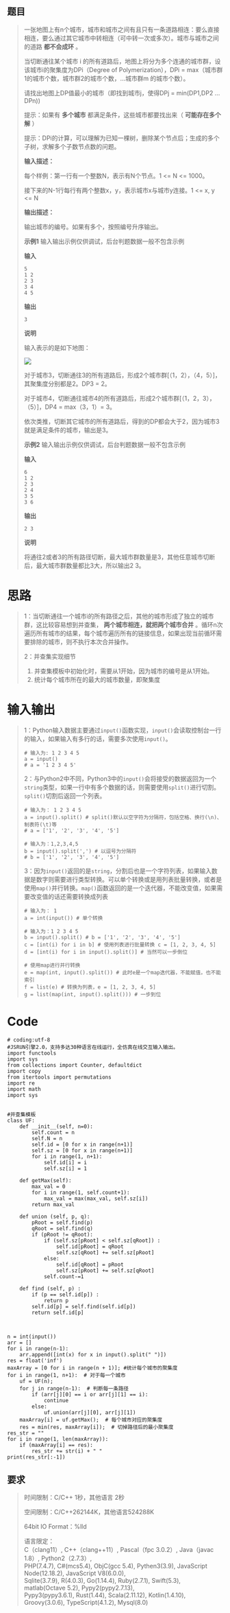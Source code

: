 ## 题目

> 一张地图上有n个城市，城市和城市之间有且只有一条道路相连：要么直接相连，要么通过其它城市中转相连（可中转一次或多次）。城市与城市之间的道路
> **都不会成环** 。
>
> 当切断通往某个城市 i 的所有道路后，地图上将分为多个连通的城市群，设该城市i的聚集度为DPi（Degree of
> Polymerization），DPi = max（城市群1的城市个数，城市群2的城市个数，…城市群m 的城市个数）。
>
> 请找出地图上DP值最小的城市（即找到城市j，使得DPj = min(DP1,DP2 … DPn))
>
> 提示：如果有 **多个城市** 都满足条件，这些城市都要找出来（ **可能存在多个解** ）
>
> 提示：DPi的计算，可以理解为已知一棵树，删除某个节点后；生成的多个子树，求解多个子数节点数的问题。
>
> **输入描述：**
>
> 每个样例：第一行有一个整数N，表示有N个节点。1 <= N <= 1000。
>
> 接下来的N-1行每行有两个整数x，y，表示城市x与城市y连接。1 <= x, y <= N
>
> **输出描述：**
>
> 输出城市的编号。如果有多个，按照编号升序输出。
>
> **示例1** 输入输出示例仅供调试，后台判题数据一般不包含示例
>
> **输入**
>
> `5`  
> `1 2`  
> `2 3`  
> `3 4`  
> `4 5`
>
> **输出**
>
> `3`
>
> **说明**
>
> 输入表示的是如下地图：
>
> ![](https://img-blog.csdnimg.cn/7ecb15144dd647b3895f836d393211be.png)
>
> 对于城市3，切断通往3的所有道路后，形成2个城市群[（1，2），（4，5）]，其聚集度分别都是2。DP3 = 2。
>
> 对于城市4，切断通往城市4的所有道路后，形成2个城市群[（1，2，3），（5）]，DP4 = max（3，1）= 3。
>
> 依次类推，切断其它城市的所有道路后，得到的DP都会大于2，因为城市3就是满足条件的城市，输出是3。
>
> **示例2** 输入输出示例仅供调试，后台判题数据一般不包含示例
>
> **输入**
>
> `6`  
> `1 2`  
> `2 3`  
> `2 4`  
> `3 5`  
> `3 6`
>
> **输出**
>
> `2 3`
>
> **说明**
>
> 将通往2或者3的所有路径切断，最大城市群数量是3，其他任意城市切断后，最大城市群数量都比3大，所以输出2 3。

# 思路

> 1：当切断通往一个城市i的所有路径之后，其他的城市形成了独立的城市群，这比较容易想到并查集， **两个城市相连，就把两个城市合并**
> 。循环n次遍历所有城市的结果，每个城市遍历所有的链接信息，如果出现当前循环需要排除的城市，则不执行本次合并操作。
>
> 2：并查集实现细节
>
>   1. 并查集模板中初始化时，需要从1开始，因为城市的编号是从1开始。
>   2. 统计每个城市所在的最大的城市数量，即聚集度
>

# 输入输出

>
> 1：Python输入数据主要通过`input()`函数实现，`input()`会读取控制台一行的输入，如果输入有多行的话，需要多次使用`input()`。
>  
>  
>     # 输入为: 1 2 3 4 5
>     a = input()
>     # a = '1 2 3 4 5'
>
>
> 2：与Python2中不同，Python3中的`input()`会将接受的数据返回为一个`string`类型，如果一行中有多个数据的话，则需要使用`split()`进行切割。`split()`切割后返回一个列表。
>  
>  
>     # 输入为： 1 2 3 4 5
>     a = input().split() # split()默认以空字符为分隔符，包括空格、换行(\n)、制表符(\t)等
>     # a = ['1', '2', '3', '4', '5']
>  
>     # 输入为：1,2,3,4,5
>     b = input().split(',') # 以逗号为分隔符
>     # b = ['1', '2', '3', '4', '5']
>
>
> 3：因为`input()`返回的是`string`，分割后也是一个字符列表，如果输入数据是数字则需要进行类型转换。可以单个转换或是用列表批量转换，或者是使用`map()`并行转换。`map()`函数返回的是一个迭代器，不能改变值，如果需要改变值的话还需要转换成列表
>  
>  
>     # 输入为： 1
>     a = int(input()) # 单个转换
>  
>     # 输入为：1 2 3 4 5
>     b = input().split() # b = ['1', '2', '3', '4', '5']
>     c = [int(i) for i in b] # 使用列表进行批量转换 c = [1, 2, 3, 4, 5]
>     d = [int(i) for i in input().split()] # 当然可以一步倒位
>  
>     # 使用map进行并行转换
>     e = map(int, input().split()) # 此时e是一个map迭代器，不能赋值，也不能索引
>     f = list(e) # 转换为列表，e = [1, 2, 3, 4, 5]
>     g = list(map(int, input().split())) # 一步到位

# Code

    
    
    # coding:utf-8
    #JSRUN引擎2.0，支持多达30种语言在线运行，全仿真在线交互输入输出。 
    import functools
    import sys
    from collections import Counter, defaultdict
    import copy
    from itertools import permutations
    import re
    import math
    import sys
    
    
    #并查集模板
    class UF:
        def __init__(self, n=0):
            self.count = n
            self.N = n
            self.id = [0 for x in range(n+1)]
            self.sz = [0 for x in range(n+1)]
            for i in range(1, n+1):
                self.id[i] = i
                self.sz[i] = 1
     
        def getMax(self):
            max_val = 0
            for i in range(1, self.count+1):
                max_val = max(max_val, self.sz[i])
            return max_val
    
        def union (self, p, q):
            pRoot = self.find(p)
            qRoot = self.find(q)
            if (pRoot != qRoot):
                if (self.sz[pRoot] < self.sz[qRoot]) :
                    self.id[pRoot] = qRoot
                    self.sz[qRoot] += self.sz[pRoot]
                else:
                    self.id[qRoot] = pRoot
                    self.sz[pRoot] += self.sz[qRoot]
                self.count-=1
            
        def find (self, p) :
            if (p == self.id[p]) :
                return p
            self.id[p] = self.find(self.id[p])
            return self.id[p]
        
    
    
    n = int(input())
    arr = []
    for i in range(n-1):
        arr.append([int(x) for x in input().split(" ")])
    res = float('inf')
    maxArray = [0 for i in range(n + 1)]; #统计每个城市的聚集度
    for i in range(1, n+1):  # 对于每一个城市
        uf = UF(n);
        for j in range(n-1):  # 判断每一条路径
            if (arr[j][0] == i or arr[j][1] == i):
                continue
            else:
                uf.union(arr[j][0], arr[j][1])
        maxArray[i] = uf.getMax();  # 每个城市对应的聚集度
        res = min(res, maxArray[i]);  # 切掉路径后的最小聚集度
    res_str = ""
    for i in range(1, len(maxArray)):
        if (maxArray[i] == res):
            res_str += str(i) + " "
    print(res_str[:-1])
     
    

## 要求

> 时间限制：C/C++ 1秒，其他语言 2秒
>
> 空间限制：C/C++262144K，其他语言524288K
>
> 64bit IO Format：%lld
>
> 语言限定：  
>  C（clang11）, C++（clang++11）, Pascal（fpc 3.0.2）, Java（javac 1.8）,
> Python2（2.7.3）,  
>  PHP(7.4.7), C#(mcs5.4), ObjC(gcc 5.4), Pythen3(3.9), JavaScript
> Node(12.18.2), JavaScript V8(6.0.0),  
>  Sqlite(3.7.9), R(4.0.3), Go(1.14.4), Ruby(2.7.1), Swift(5.3), matlab(Octave
> 5.2), Pypy2(pypy2.7.13),  
>  Pypy3(pypy3.6.1), Rust(1.44), Scala(2.11.12), Kotlin(1.4.10),
> Groovy(3.0.6), TypeScript(4.1.2), Mysql(8.0)

